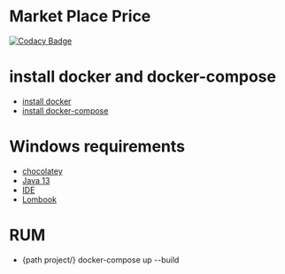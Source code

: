 # Market Place Price

[![Codacy Badge](https://api.codacy.com/project/badge/Grade/6c6ebc12fed04c0a9c1fa02a60eb9b90)](https://app.codacy.com/manual/RuanNunes/market-place-price?utm_source=github.com&utm_medium=referral&utm_content=RuanNunes/market-place-price&utm_campaign=Badge_Grade_Dashboard)



# install docker and docker-compose
- [install docker](https://hub.docker.com/?overlay=onboarding&step=download)  
- [install docker-compose](https://docs.docker.com/compose/install) 

# Windows requirements
- [chocolatey](https://chocolatey.org/)
- [Java 13](https://chocolatey.org/packages/openjdk)
- [IDE](https://www.jetbrains.com/idea/download/#section=windows)
- [Lombook](https://projectlombok.org/setup/intellij)  
# RUM

-  {path project/} docker-compose   up --build 